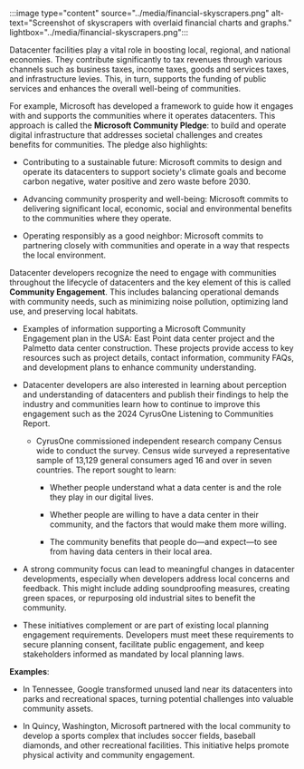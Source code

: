 :::image type="content" source="../media/financial-skyscrapers.png" alt-text="Screenshot of skyscrapers with overlaid financial charts and graphs." lightbox="../media/financial-skyscrapers.png":::

Datacenter facilities play a vital role in boosting local, regional, and national economies. They contribute significantly to tax revenues through various channels such as business taxes, income taxes, goods and services taxes, and infrastructure levies. This, in turn, supports the funding of public services and enhances the overall well-being of communities. 

For example, Microsoft has developed a framework to guide how it engages with and supports the communities where it operates datacenters. This approach is called the **Microsoft Community Pledge**: to build and operate digital infrastructure that addresses societal challenges and creates benefits for communities. The pledge also highlights:

- Contributing to a sustainable future: Microsoft commits to design and operate its datacenters to support society's climate goals and become carbon negative, water positive and zero waste before 2030. 

- Advancing community prosperity and well-being: Microsoft commits to delivering significant local, economic, social and environmental benefits to the communities where they operate. 

- Operating responsibly as a good neighbor: Microsoft commits to partnering closely with communities and operate in a way that respects the local environment.

Datacenter developers recognize the need to engage with communities throughout the lifecycle of datacenters and the key element of this is called **Community Engagement**. This includes balancing operational demands with community needs, such as minimizing noise pollution, optimizing land use, and preserving local habitats.

- Examples of information supporting a Microsoft Community Engagement plan in the USA: East Point data center project and the Palmetto data center construction. These projects provide access to key resources such as project details, contact information, community FAQs, and development plans to enhance community understanding.

- Datacenter developers are also interested in learning about perception and understanding of datacenters and publish their findings to help the industry and communities learn how to continue to improve this engagement such as the 2024 CyrusOne Listening to Communities Report.

  - CyrusOne commissioned independent research company Census wide to conduct the survey. Census wide surveyed a representative sample of 13,129 general consumers aged 16 and over in seven countries. The report sought to learn:

    - Whether people understand what a data center is and the role they play in our digital lives.

    - Whether people are willing to have a data center in their community, and the factors that would make them more willing.

    - The community benefits that people do—and expect—to see from having data centers in their local area.

- A strong community focus can lead to meaningful changes in datacenter developments, especially when developers address local concerns and feedback. This might include adding soundproofing measures, creating green spaces, or repurposing old industrial sites to benefit the community.

- These initiatives complement or are part of existing local planning engagement requirements. Developers must meet these requirements to secure planning consent, facilitate public engagement, and keep stakeholders informed as mandated by local planning laws.

**Examples**: 

- In Tennessee, Google transformed unused land near its datacenters into parks and recreational spaces, turning potential challenges into valuable community assets. 

- In Quincy, Washington, Microsoft partnered with the local community to develop a sports complex that includes soccer fields, baseball diamonds, and other recreational facilities. This initiative helps promote physical activity and community engagement.